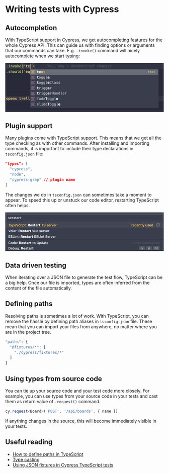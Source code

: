 # Writing tests with Cypress

## Autocompletion
With TypeScript support in Cypress, we get autocompleting features for the whole Cypress API. This can guide us with finding options or arguments that our commands can take. E.g. `.invoke()` command will nicely autocomplete when we start typing:

![autocompleting arguments](autocomplete.png)

## Plugin support
Many plugins come with TypeScript support. This means that we get all the type checking as with other commands. After installing and importing commands, it is important to include their type declarations in `tsconfig.json` file:
```json
"types": [
  "cypress",
  "node",
  "cypress-grep" // plugin name
]
```

The changes we do in `tsconfig.json` can sometimes take a moment to appear. To speed this up or unstuck our code editor, restarting TypeScript often helps.

![restarting ts server](restart.png)

## Data driven testing
When iterating over a JSON file to generate the test flow, TypeScript can be a big help. Once our file is imported, types are often inferred from the content of the file automatically.

## Defining paths
Resolving paths is sometimes a lot of work. With TypeScript, you can remove the hassle by defining path aliases in `tsconfig.json` file. These mean that you can import your files from anywhere, no matter where you are in the project tree.

```js
"paths": {
  "@fixtures/*": [
    "./cypress/fixtures/*"
  ]
}
```

## Using types from source code
You can tie up your source code and your test code more closely. For example, you can use types from your source code in your tests and cast them as return value of `.request()` command. 

```ts
cy.request<Board>('POST', '/api/boards', { name })
```

If anything changes in the source, this will become immediately visible in your tests.

## Useful reading
- [How to define paths in TypeScript](https://www.typescriptlang.org/tsconfig#paths)
- [Type casting](https://www.typescripttutorial.net/typescript-tutorial/type-casting/)
- [Using JSON fixtures in Cypress TypeScript tests](https://glebbahmutov.com/blog/cypress-js-to-ts/#step-12-use-json-fixtures)